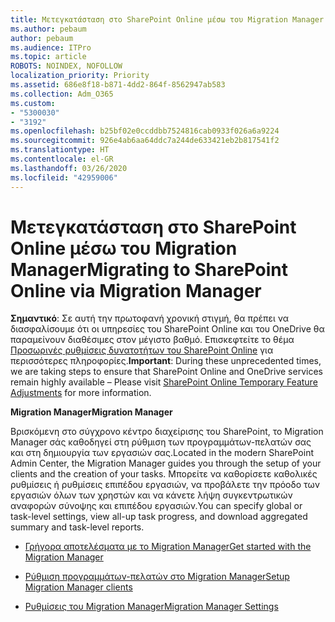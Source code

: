 ```yaml
---
title: Μετεγκατάσταση στο SharePoint Online μέσω του Migration Manager
ms.author: pebaum
author: pebaum
ms.audience: ITPro
ms.topic: article
ROBOTS: NOINDEX, NOFOLLOW
localization_priority: Priority
ms.assetid: 686e8f18-b871-4dd2-864f-8562947ab583
ms.collection: Adm_O365
ms.custom:
- "5300030"
- "3192"
ms.openlocfilehash: b25bf02e0ccddbb7524816cab0933f026a6a9224
ms.sourcegitcommit: 926e4ab6aa64ddc7a244de633421eb2b817541f2
ms.translationtype: HT
ms.contentlocale: el-GR
ms.lasthandoff: 03/26/2020
ms.locfileid: "42959006"
---
```

# <a name="migrating-to-sharepoint-online-via-migration-manager"></a><span data-ttu-id="c6817-102">Μετεγκατάσταση στο SharePoint Online μέσω του Migration Manager</span><span class="sxs-lookup"><span data-stu-id="c6817-102">Migrating to SharePoint Online via Migration Manager</span></span>

<span data-ttu-id="c6817-103">**Σημαντικό**: Σε αυτή την πρωτοφανή χρονική στιγμή, θα πρέπει να διασφαλίσουμε ότι οι υπηρεσίες του SharePoint Online και του OneDrive θα παραμείνουν διαθέσιμες στον μέγιστο βαθμό. Επισκεφτείτε το θέμα [Προσωρινές ρυθμίσεις δυνατοτήτων του SharePoint Online](https://aka.ms/ODSPAdjustments) για περισσότερες πληροφορίες.</span><span class="sxs-lookup"><span data-stu-id="c6817-103">**Important**: During these unprecedented times, we are taking steps to ensure that SharePoint Online and OneDrive services remain highly available – Please visit [SharePoint Online Temporary Feature Adjustments](https://aka.ms/ODSPAdjustments) for more information.</span></span>

<span data-ttu-id="c6817-104">**Migration Manager**</span><span class="sxs-lookup"><span data-stu-id="c6817-104">**Migration Manager**</span></span>

<span data-ttu-id="c6817-105">Βρισκόμενη στο σύγχρονο κέντρο διαχείρισης του SharePoint, το Migration Manager σάς καθοδηγεί στη ρύθμιση των προγραμμάτων-πελατών σας και στη δημιουργία των εργασιών σας.</span><span class="sxs-lookup"><span data-stu-id="c6817-105">Located in the modern SharePoint Admin Center, the Migration Manager guides you through the setup of your clients and the creation of your tasks.</span></span> <span data-ttu-id="c6817-106">Μπορείτε να καθορίσετε καθολικές ρυθμίσεις ή ρυθμίσεις επιπέδου εργασιών, να προβάλετε την πρόοδο των εργασιών όλων των χρηστών και να κάνετε λήψη συγκεντρωτικών αναφορών σύνοψης και επιπέδου εργασιών.</span><span class="sxs-lookup"><span data-stu-id="c6817-106">You can specify global or task-level settings, view all-up task progress, and download aggregated summary and task-level reports.</span></span>

- [<span data-ttu-id="c6817-107">Γρήγορα αποτελέσματα με το Migration Manager</span><span class="sxs-lookup"><span data-stu-id="c6817-107">Get started with the Migration Manager</span></span>](https://docs.microsoft.com/sharepointmigration/mm-get-started)

- [<span data-ttu-id="c6817-108">Ρύθμιση προγραμμάτων-πελατών στο Migration Manager</span><span class="sxs-lookup"><span data-stu-id="c6817-108">Setup Migration Manager clients</span></span>](https://docs.microsoft.com/sharepointmigration/mm-setup-clients)

- [<span data-ttu-id="c6817-109">Ρυθμίσεις του Migration Manager</span><span class="sxs-lookup"><span data-stu-id="c6817-109">Migration Manager Settings</span></span>](https://docs.microsoft.com/sharepointmigration/mm-settings)
